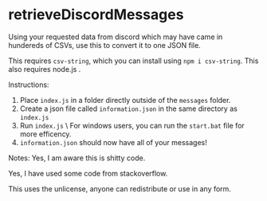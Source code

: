 # retrieveDiscordMessages
Using your requested data from discord which may have came in hundereds of CSVs, use this to convert it to one JSON file.

This requires `csv-string`, which you can install using `npm i csv-string`.
This also requires node.js .

Instructions:
1. Place `index.js` in a folder directly outside of the `messages` folder.
2. Create a json file called `information.json` in the same directory as `index.js`
3. Run `index.js` \ For windows users, you can run the `start.bat` file for more efficency.
4. `information.json` should now have all of your messages!

Notes:
Yes, I am aware this is shitty code.

Yes, I have used some code from stackoverflow.

This uses the unlicense, anyone can redistribute or use in any form.
